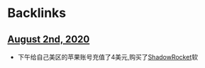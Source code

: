 
# Backlinks
## [August 2nd, 2020](<August 2nd, 2020.md>)
- 下午给自己美区的苹果账号充值了4美元,购买了[ShadowRocket](<ShadowRocket.md>)软

